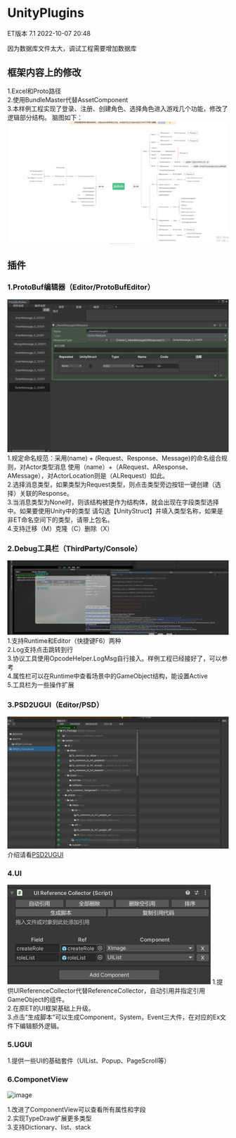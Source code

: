 # UnityPlugins
ET版本 7.1 2022-10-07 20:48

因为数据库文件太大，调试工程需要增加数据库

## 框架内容上的修改
1.Excel和Proto路径  
2.使用BundleMaster代替AssetComponent  
3.本样例工程实现了登录、注册、创建角色、选择角色进入游戏几个功能，修改了逻辑部分结构。
脑图如下：
![img.png](img.png)
## 插件
### 1.ProtoBuf编辑器（Editor/ProtoBufEditor）
![img_1.png](img_1.png)
1.规定命名规范：采用(name) + (Request、Response、Message)的命名组合规则，对Actor类型消息
使用（name）+（ARequest、AResponse、AMessage），对ActorLocation则是（ALRequest）如此。  
2.选择消息类型，如果类型为Request类型，则点击类型旁边按钮一键创建（选择）关联的Response。  
3.当消息类型为None时，则该结构被是作为结构体，就会出现在字段类型选择中。如果要使用Unity中的类型
请勾选【UnityStruct】并填入类型名称，如果是非ET命名空间下的类型，请带上包名。  
4.支持迁移（M）克隆（C）删除（X）
### 2.Debug工具栏（ThirdParty/Console）
![img_2.png](img_2.png)
1.支持Runtime和Editor（快捷键F6）两种  
2.Log支持点击跳转到行  
3.协议工具使用OpcodeHelper.LogMsg自行接入。样例工程已经接好了，可以参考  
4.属性栏可以在Runtime中查看场景中的GameObject结构，能设置Active  
5.工具栏为一些操作扩展  
### 3.PSD2UGUI（Editor/PSD）
![img_3.png](img_3.png)
介绍请看[PSD2UGUI](https://blog.csdn.net/Sagacious_G/article/details/124145809)
### 4.UI
![img_4.png](img_4.png)
1.提供UIReferenceCollector代替ReferenceCollector，自动引用并指定引用GameObject的组件。  
2.在原ET的UI框架基础上升级。  
3.点击“生成脚本”可以生成Component，System，Event三大件，在对应的Ex文件下编辑额外逻辑。  
### 5.UGUI
1.提供一些UI的基础套件（UIList、Popup、PageScroll等）
### 6.ComponetView
![image](https://user-images.githubusercontent.com/49907344/195511113-64a0261b-d8f7-4777-9de8-8b42e07c73d8.png)

1.改进了ComponentView可以查看所有属性和字段  
2.实现TypeDraw扩展更多类型  
3.支持Dictionary、list、stack

